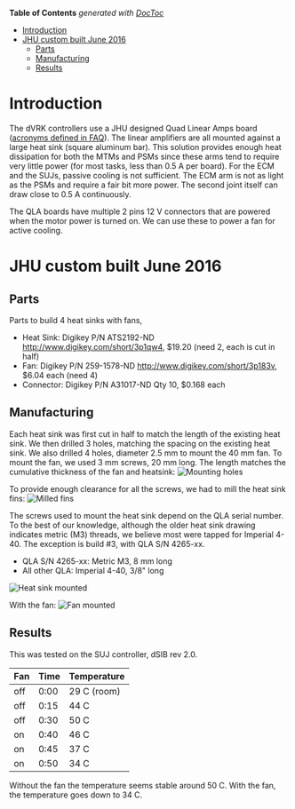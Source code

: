 <!-- START doctoc generated TOC please keep comment here to allow auto update -->
<!-- DON'T EDIT THIS SECTION, INSTEAD RE-RUN doctoc TO UPDATE -->
**Table of Contents**  *generated with [DocToc](https://github.com/thlorenz/doctoc)*

- [Introduction](#introduction)
- [JHU custom built June 2016](#jhu-custom-built-june-2016)
  - [Parts](#parts)
  - [Manufacturing](#manufacturing)
  - [Results](#results)

<!-- END doctoc generated TOC please keep comment here to allow auto update -->

# Introduction

The dVRK controllers use a JHU designed Quad Linear Amps board ([acronyms defined in FAQ](/jhu-dvrk/sawIntuitiveResearchKit/wiki/FAQ)).  The linear amplifiers are all mounted against a large heat sink (square aluminum bar).  This solution provides enough heat dissipation for both the MTMs and PSMs since these arms tend to require very little power (for most tasks, less than 0.5 A per board).  For the ECM and the SUJs, passive cooling is not sufficient.  The ECM arm is not as light as the PSMs and require a fair bit more power.  The second joint itself can draw close to 0.5 A continuously.

The QLA boards have multiple 2 pins 12 V connectors that are powered when the motor power is turned on.  We can use these to power a fan for active cooling.

# JHU custom built June 2016 

## Parts

Parts to build 4 heat sinks with fans,
 * Heat Sink: Digikey P/N ATS2192-ND
   http://www.digikey.com/short/3p1qw4, $19.20 (need 2, each is cut in half)
 * Fan: Digikey P/N 259-1578-ND
   http://www.digikey.com/short/3p183v, $6.04 each (need 4)
 * Connector: Digikey P/N A31017-ND
   Qty 10, $0.168 each

## Manufacturing

Each heat sink was first cut in half to match the length of the existing heat sink.  We then drilled 3 holes, matching the spacing on the existing heat sink.  We also drilled 4 holes, diameter 2.5 mm to mount the 40 mm fan.  To mount the fan, we used 3 mm screws, 20 mm long.  The length matches the cumulative thickness of the fan and heatsink:
![Mounting holes](/jhu-dvrk/sawIntuitiveResearchKit/wiki/qla-heat-sink-01.jpg)

To provide enough clearance for all the screws, we had to mill the heat sink fins:
![Milled fins](/jhu-dvrk/sawIntuitiveResearchKit/wiki/qla-heat-sink-02.jpg)

The screws used to mount the heat sink depend on the QLA serial number. To the best of our knowledge, although the older heat sink drawing indicates metric (M3) threads, we believe most were tapped for Imperial 4-40. The exception is build #3, with QLA S/N 4265-xx.
 * QLA S/N 4265-xx: Metric M3, 8 mm long
 * All other QLA: Imperial 4-40, 3/8" long

![Heat sink mounted](/jhu-dvrk/sawIntuitiveResearchKit/wiki/qla-heat-sink-03.jpg)

With the fan:
![Fan mounted](/jhu-dvrk/sawIntuitiveResearchKit/wiki/qla-heat-sink-04.jpg)

## Results

This was tested on the SUJ controller, dSIB rev 2.0.

| Fan | Time | Temperature |
|-----|------|-------------|
| off | 0:00 | 29 C (room) |
| off | 0:15 | 44 C        |
| off | 0:30 | 50 C        |
| on  | 0:40 | 46 C        |
| on  | 0:45 | 37 C        |
| on  | 0:50 | 34 C        |

Without the fan the temperature seems stable around 50 C.  With the fan, the temperature goes down to 34 C.